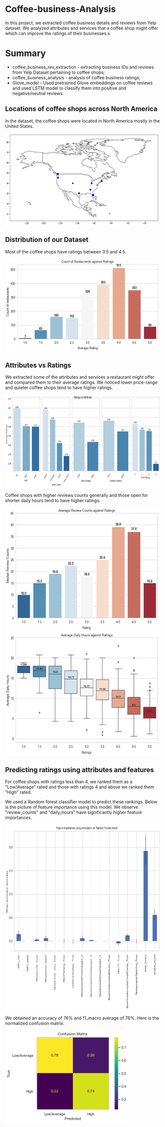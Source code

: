 # Coffee-business-Analysis

In this project, we extracted coffee business details and reviews from Yelp dataset. We analyzed attributes and services that a coffee shop might offer which can improve the ratings of their businesses.s

# Summary 
* coffee_business_rev_extraction - extracting business IDs and reviews from Yelp Dataset pertaining to coffee shops;
* coffee_business_analysis - analysis of coffee business ratings;
* Glove_model - Used pretrained Glove embeddings on coffee reviews and used LSTM model to classify them into positive and negative/neutral reviews.

## Locations of coffee shops across North America

In the dataset, the coffee shops were located in North America mostly in the United States.

<img src="https://github.com/mitabanik/Coffee-business-reviews/blob/main/img/map.png" width="500" height="300">

## Distribution of our Dataset

Most of the coffee shops have ratings between 3.5 and 4.5.

<img src="https://github.com/mitabanik/Coffee-business-reviews/blob/main/img/count_of_rests.png" width="500" height="300">


## Attributes vs Ratings

We extracted some of the attributes and services a restaurant might offer and compared them to their average ratings. We noticed lower price-range and quieter coffee shops tend to have higher ratings.


<img src="https://github.com/mitabanik/Coffee-business-reviews/blob/main/img/Ratings_vs_attr.png" width="900" height="300">


Coffee shops with higher reviews counts generally and those open for shorter daily hours tend to have higher ratings.

<img src="https://github.com/mitabanik/Coffee-business-reviews/blob/main/img/review_counts_vs_ratings.png" width="500" height="400">  </img>
<img src="https://github.com/mitabanik/Coffee-business-reviews/blob/main/img/daily_hours_ratings.png" width="500" height="400">


## Predicting ratings using attributes and features

For coffee shops with ratings less than 4, we ranked them as a "Low/Average" rated and those with ratings 4 and above we ranked them "High" rated.

We used a Random forest classifier model to predict these rankings. Below is the picture of feature importance using this model. We observe "review_counts" and "daily_hours" have significantly higher feature importances.

<img src="https://github.com/mitabanik/Coffee-business-reviews/blob/main/img/feature_importance.png" width="900" height="600"> 

We obtained an accuracy of 76% and f1_macro average of 76%. Here is the normalized confusion matrix.

<img src="https://github.com/mitabanik/Coffee-business-reviews/blob/main/img/confusion_matrix.png" width="400" height="300"> 









